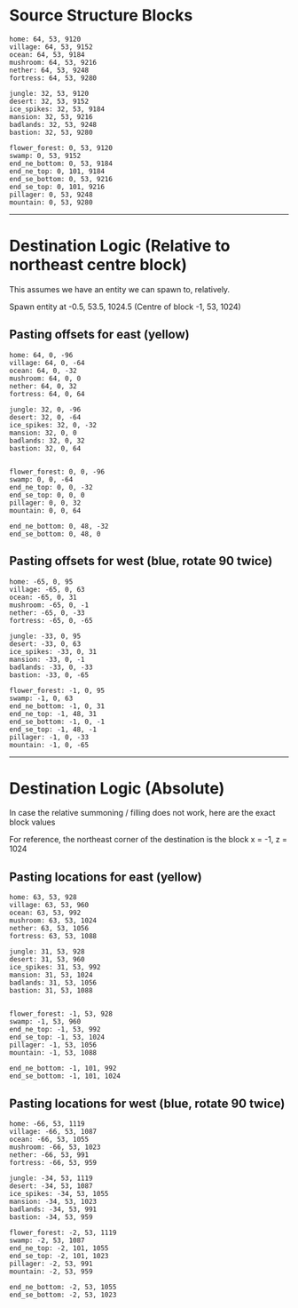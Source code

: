 # Source Structure Blocks

    home: 64, 53, 9120
    village: 64, 53, 9152
    ocean: 64, 53, 9184
    mushroom: 64, 53, 9216
    nether: 64, 53, 9248
    fortress: 64, 53, 9280

    jungle: 32, 53, 9120
    desert: 32, 53, 9152
    ice_spikes: 32, 53, 9184
    mansion: 32, 53, 9216
    badlands: 32, 53, 9248
    bastion: 32, 53, 9280

    flower_forest: 0, 53, 9120
    swamp: 0, 53, 9152
    end_ne_bottom: 0, 53, 9184
    end_ne_top: 0, 101, 9184
    end_se_bottom: 0, 53, 9216
    end_se_top: 0, 101, 9216
    pillager: 0, 53, 9248
    mountain: 0, 53, 9280

---

# Destination Logic (Relative to northeast centre block)

This assumes we have an entity we can spawn to, relatively.

Spawn entity at -0.5, 53.5, 1024.5 (Centre of block -1, 53, 1024)

## Pasting offsets for east (yellow)

    home: 64, 0, -96
    village: 64, 0, -64
    ocean: 64, 0, -32
    mushroom: 64, 0, 0
    nether: 64, 0, 32
    fortress: 64, 0, 64

    jungle: 32, 0, -96
    desert: 32, 0, -64
    ice_spikes: 32, 0, -32
    mansion: 32, 0, 0
    badlands: 32, 0, 32
    bastion: 32, 0, 64


    flower_forest: 0, 0, -96
    swamp: 0, 0, -64
    end_ne_top: 0, 0, -32
    end_se_top: 0, 0, 0
    pillager: 0, 0, 32
    mountain: 0, 0, 64

    end_ne_bottom: 0, 48, -32
    end_se_bottom: 0, 48, 0


## Pasting offsets for west (blue, rotate 90 twice)

    home: -65, 0, 95
    village: -65, 0, 63
    ocean: -65, 0, 31
    mushroom: -65, 0, -1
    nether: -65, 0, -33
    fortress: -65, 0, -65

    jungle: -33, 0, 95
    desert: -33, 0, 63
    ice_spikes: -33, 0, 31
    mansion: -33, 0, -1
    badlands: -33, 0, -33
    bastion: -33, 0, -65

    flower_forest: -1, 0, 95
    swamp: -1, 0, 63
    end_ne_bottom: -1, 0, 31
    end_ne_top: -1, 48, 31
    end_se_bottom: -1, 0, -1
    end_se_top: -1, 48, -1
    pillager: -1, 0, -33
    mountain: -1, 0, -65
    
    
---

# Destination Logic (Absolute)

In case the relative summoning / filling does not work, here are the exact block values

For reference, the northeast corner of the destination is the block x = -1, z = 1024

## Pasting locations for east (yellow)

    home: 63, 53, 928
    village: 63, 53, 960
    ocean: 63, 53, 992
    mushroom: 63, 53, 1024
    nether: 63, 53, 1056
    fortress: 63, 53, 1088

    jungle: 31, 53, 928
    desert: 31, 53, 960
    ice_spikes: 31, 53, 992
    mansion: 31, 53, 1024
    badlands: 31, 53, 1056
    bastion: 31, 53, 1088


    flower_forest: -1, 53, 928
    swamp: -1, 53, 960
    end_ne_top: -1, 53, 992
    end_se_top: -1, 53, 1024
    pillager: -1, 53, 1056
    mountain: -1, 53, 1088

    end_ne_bottom: -1, 101, 992
    end_se_bottom: -1, 101, 1024


## Pasting locations for west (blue, rotate 90 twice)

    home: -66, 53, 1119
    village: -66, 53, 1087
    ocean: -66, 53, 1055
    mushroom: -66, 53, 1023
    nether: -66, 53, 991
    fortress: -66, 53, 959

    jungle: -34, 53, 1119
    desert: -34, 53, 1087
    ice_spikes: -34, 53, 1055
    mansion: -34, 53, 1023
    badlands: -34, 53, 991
    bastion: -34, 53, 959

    flower_forest: -2, 53, 1119
    swamp: -2, 53, 1087
    end_ne_top: -2, 101, 1055
    end_se_top: -2, 101, 1023
    pillager: -2, 53, 991
    mountain: -2, 53, 959
    
    end_ne_bottom: -2, 53, 1055
    end_se_bottom: -2, 53, 1023

